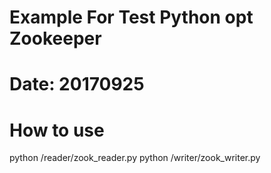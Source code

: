 # Example For Test Python opt Zookeeper

# Date: 20170925

# How to use
python /reader/zook_reader.py
python /writer/zook_writer.py
